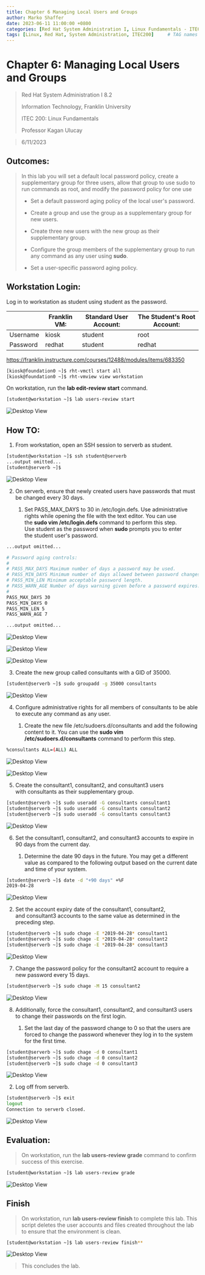 ```yaml
---
title: Chapter 6 Managing Local Users and Groups
author: Marko Shaffer
date: 2023-06-11 11:00:00 +0800
categories: [Red Hat System Administration I, Linux Fundamentals - ITEC 200]
tags: [Linux, Red Hat, System Administration, ITEC200]     # TAG names should always be lowercase
---
```

# Chapter 6: Managing Local Users and Groups
> Red Hat System Administration I 8.2
>
> Information Technology, Franklin University
>
> ITEC 200: Linux Fundamentals
>
> Professor Kagan Ulucay

> 6/11/2023

## Outcomes:
> In this lab you will set a default local password policy, create a supplementary group for three users, allow that group to use sudo to run commands as root, and modify the password policy for one use
> 
> - Set a default password aging policy of the local user's password.
> 
> - Create a group and use the group as a supplementary group for new users.
> 
> - Create three new users with the new group as their supplementary group.
> 
> - Configure the group members of the supplementary group to run any command as any user using **sudo**.
> 
> - Set a user-specific password aging policy.

## Workstation Login:
Log in to workstation as student using student as the password.

|          | Franklin VM: | Standard User Account: | The Student's Root Account: |
|----------|--------------|------------------------|-----------------------------|
| Username | kiosk        | student                | root                        |
| Password | redhat       | student                | redhat                      |

<https://franklin.instructure.com/courses/12488/modules/items/683350>

```bash
[kiosk@foundation0 ~]$ rht-vmctl start all
[kiosk@foundation0 ~]$ rht-vmview view workstation
```

On workstation, run the **lab edit-review start** command.

```bash
[student@workstation ~]$ lab users-review start
```

![Desktop View](/assets/files/SchoolProjects/ITEC200/ManagingLocalUsersAndGroups/image1.png)

## How TO:
1.  From workstation, open an SSH session to serverb as student.

```bash
[student@workstation ~]$ ssh student@serverb
...output omitted...
[student@serverb ~]$
```
![Desktop View](/assets/files/SchoolProjects/ITEC200/ManagingLocalUsersAndGroups/image2.png)


2.  On serverb, ensure that newly created users have passwords that must
    be changed every 30 days.

    1.  Set PASS_MAX_DAYS to 30 in /etc/login.defs. Use administrative
        rights while opening the file with the text editor. You can use
        the **sudo vim /etc/login.defs** command to perform this step.
        Use student as the password when **sudo** prompts you to enter
        the student user's password.

```bash
...output omitted...

# Password aging controls:
#
# PASS_MAX_DAYS Maximum number of days a password may be used.
# PASS_MIN_DAYS Minimum number of days allowed between password changes.
# PASS_MIN_LEN Minimum acceptable password length.
# PASS_WARN_AGE Number of days warning given before a password expires.
#
PASS_MAX_DAYS 30
PASS_MIN_DAYS 0
PASS_MIN_LEN 5
PASS_WARN_AGE 7

...output omitted...
```

![Desktop View](/assets/files/SchoolProjects/ITEC200/ManagingLocalUsersAndGroups/image3.png)


![Desktop View](/assets/files/SchoolProjects/ITEC200/ManagingLocalUsersAndGroups/image4.png)


![Desktop View](/assets/files/SchoolProjects/ITEC200/ManagingLocalUsersAndGroups/image5.png)


3.  Create the new group called consultants with a GID of 35000.

```bash
[student@serverb ~]$ sudo groupadd -g 35000 consultants
```
![Desktop View](/assets/files/SchoolProjects/ITEC200/ManagingLocalUsersAndGroups/image6.png)

4.  Configure administrative rights for all members of consultants to be
    able to execute any command as any user.

    1.  Create the new file /etc/sudoers.d/consultants and add the
        following content to it. You can use the **sudo vim
        /etc/sudoers.d/consultants** command to perform this step.

```bash
%consultants ALL=(ALL) ALL
```

![Desktop View](/assets/files/SchoolProjects/ITEC200/ManagingLocalUsersAndGroups/image7.png)


![Desktop View](/assets/files/SchoolProjects/ITEC200/ManagingLocalUsersAndGroups/image8.png)


5.  Create the consultant1, consultant2, and consultant3 users
    with consultants as their supplementary group.

```bash
[student@serverb ~]$ sudo useradd -G consultants consultant1
[student@serverb ~]$ sudo useradd -G consultants consultant2
[student@serverb ~]$ sudo useradd -G consultants consultant3
```

![Desktop View](/assets/files/SchoolProjects/ITEC200/ManagingLocalUsersAndGroups/image9.png)

6.  Set the consultant1, consultant2, and consultant3 accounts to expire
    in 90 days from the current day.

    1.  Determine the date 90 days in the future. You may get a
        different value as compared to the following output based on the
        current date and time of your system.

```bash
[student@serverb ~]$ date -d "+90 days" +%F
2019-04-28
```

![Desktop View](/assets/files/SchoolProjects/ITEC200/ManagingLocalUsersAndGroups/image10.png)

2.  Set the account expiry date of the consultant1, consultant2,
    and consultant3 accounts to the same value as determined in the
    preceding step.

```bash
[student@serverb ~]$ sudo chage -E *2019-04-28* consultant1
[student@serverb ~]$ sudo chage -E *2019-04-28* consultant2
[student@serverb ~]$ sudo chage -E *2019-04-28* consultant3
```

![Desktop View](/assets/files/SchoolProjects/ITEC200/ManagingLocalUsersAndGroups/image11.png)

7.  Change the password policy for the consultant2 account to require a
    new password every 15 days.

```bash
[student@serverb ~]$ sudo chage -M 15 consultant2
```

![Desktop View](/assets/files/SchoolProjects/ITEC200/ManagingLocalUsersAndGroups/image12.png)

8.  Additionally, force the consultant1, consultant2,
    and consultant3 users to change their passwords on the first login.

    1.  Set the last day of the password change to 0 so that the users
        are forced to change the password whenever they log in to the
        system for the first time.

```bash
[student@serverb ~]$ sudo chage -d 0 consultant1
[student@serverb ~]$ sudo chage -d 0 consultant2
[student@serverb ~]$ sudo chage -d 0 consultant3
```

![Desktop View](/assets/files/SchoolProjects/ITEC200/ManagingLocalUsersAndGroups/image13.png)

2.  Log off from serverb.

```bash
[student@serverb ~]$ exit
logout
Connection to serverb closed.
```

![Desktop View](/assets/files/SchoolProjects/ITEC200/ManagingLocalUsersAndGroups/image14.png)

## Evaluation:

> On workstation, run the **lab users-review grade** command to confirm
> success of this exercise.

```bash
[student@workstation ~]$ lab users-review grade
```

![Desktop View](/assets/files/SchoolProjects/ITEC200/ManagingLocalUsersAndGroups/image15.png)

## Finish

> On workstation, run **lab users-review finish** to complete this lab.
> This script deletes the user accounts and files created throughout the
> lab to ensure that the environment is clean.

```bash
[student@workstation ~]$ lab users-review finish**
```

![Desktop View](/assets/files/SchoolProjects/ITEC200/ManagingLocalUsersAndGroups/image16.png)


> This concludes the lab.
